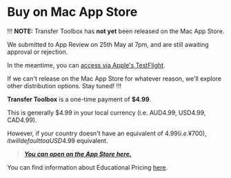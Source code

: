 # Buy on Mac App Store

!!!
**NOTE:** Transfer Toolbox has **not yet** been released on the Mac App Store.

We submitted to App Review on 25th May at 7pm, and are still awaiting approval or rejection.

In the meantime, you can [access via Apple's TestFlight](https://testflight.apple.com/join/wccbIev6).

If we can't release on the Mac App Store for whatever reason, we'll explore other distribution options. Stay tuned!
!!!

**Transfer Toolbox** is a one-time payment of **$4.99**.

This is generally $4.99 in your local currency (i.e. AUD4.99, USD4.99, CAD4.99).

However, if your country doesn't have an equivalent of $4.99 (i.e. ¥700), it will default to a USD$4.99 equivalent.

> **_[You can open on the App Store here.](https://apps.apple.com/us/app/transfer-toolbox/id6449526499)_**

You can find information about Educational Pricing [here](https://transfertoolbox.io/educational/).